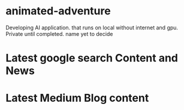# animated-adventure
Developing AI application. that runs on local without internet and gpu. Private until completed. name yet to decide

# Latest google search Content and News

<!-- GOOGLE-NEWS-CONTENT:START -->

<!-- GOOGLE-NEWS-CONTENT:END -->


# Latest Medium Blog content
<!-- MEDIUM-CONTENT:START -->

<!-- MEDIUM-CONTENT:END -->
